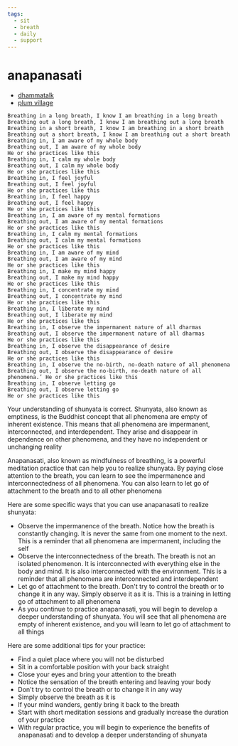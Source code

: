 ```yaml
---
tags:
  - sit 
  - breath 
  - daily 
  - support 
---
```

# anapanasati

- [dhammatalk](https://www.dhammatalks.org/suttas/MN/MN118.html)
- [plum village](https://plumvillage.org/library/sutras/discourse-on-the-full-awareness-of-breathing/)

```text
Breathing in a long breath, I know I am breathing in a long breath
Breathing out a long breath, I know I am breathing out a long breath
Breathing in a short breath, I know I am breathing in a short breath
Breathing out a short breath, I know I am breathing out a short breath
Breathing in, I am aware of my whole body
Breathing out, I am aware of my whole body
He or she practices like this
Breathing in, I calm my whole body
Breathing out, I calm my whole body
He or she practices like this
Breathing in, I feel joyful
Breathing out, I feel joyful
He or she practices like this
Breathing in, I feel happy
Breathing out, I feel happy
He or she practices like this
Breathing in, I am aware of my mental formations
Breathing out, I am aware of my mental formations
He or she practices like this
Breathing in, I calm my mental formations
Breathing out, I calm my mental formations
He or she practices like this
Breathing in, I am aware of my mind
Breathing out, I am aware of my mind
He or she practices like this
Breathing in, I make my mind happy
Breathing out, I make my mind happy
He or she practices like this
Breathing in, I concentrate my mind
Breathing out, I concentrate my mind
He or she practices like this
Breathing in, I liberate my mind
Breathing out, I liberate my mind
He or she practices like this
Breathing in, I observe the impermanent nature of all dharmas
Breathing out, I observe the impermanent nature of all dharmas
He or she practices like this
Breathing in, I observe the disappearance of desire
Breathing out, I observe the disappearance of desire
He or she practices like this
Breathing in, I observe the no-birth, no-death nature of all phenomena
Breathing out, I observe the no-birth, no-death nature of all phenomena.’ He or she practices like this
Breathing in, I observe letting go
Breathing out, I observe letting go
He or she practices like this
```

Your understanding of shunyata is correct. Shunyata, also known as emptiness, is the Buddhist concept that all phenomena are empty of inherent existence. This means that all phenomena are impermanent, interconnected, and interdependent. They arise and disappear in dependence on other phenomena, and they have no independent or unchanging reality

Anapanasati, also known as mindfulness of breathing, is a powerful meditation practice that can help you to realize shunyata. By paying close attention to the breath, you can learn to see the impermanence and interconnectedness of all phenomena. You can also learn to let go of attachment to the breath and to all other phenomena

Here are some specific ways that you can use anapanasati to realize shunyata:

- Observe the impermanence of the breath. Notice how the breath is constantly changing. It is never the same from one moment to the next. This is a reminder that all phenomena are impermanent, including the self
- Observe the interconnectedness of the breath. The breath is not an isolated phenomenon. It is interconnected with everything else in the body and mind. It is also interconnected with the environment. This is a reminder that all phenomena are interconnected and interdependent
- Let go of attachment to the breath. Don't try to control the breath or to change it in any way. Simply observe it as it is. This is a training in letting go of attachment to all phenomena
- As you continue to practice anapanasati, you will begin to develop a deeper understanding of shunyata. You will see that all phenomena are empty of inherent existence, and you will learn to let go of attachment to all things

Here are some additional tips for your practice:

- Find a quiet place where you will not be disturbed
- Sit in a comfortable position with your back straight
- Close your eyes and bring your attention to the breath
- Notice the sensation of the breath entering and leaving your body
- Don't try to control the breath or to change it in any way
- Simply observe the breath as it is
- If your mind wanders, gently bring it back to the breath
- Start with short meditation sessions and gradually increase the duration of your practice
- With regular practice, you will begin to experience the benefits of anapanasati and to develop a deeper understanding of shunyata
